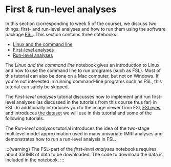 # First & run-level analyses
In this section (corresponding to week 5 of the course), we discuss two things: first- and run-level analyses and how to run them using the software package [FSL](https://fsl.fmrib.ox.ac.uk/fsl/fslwiki). This section contains three notebooks:

* [Linux and the command line](../fMRI-introduction/week_5/linux_and_the_command_line.ipynb)
* [First-level analyses](../fMRI-introduction/week_5/first_level_analyses.ipynb)
* [Run-level analyses](../fMRI-introduction/week_5/run_level_analyses.ipynb)

The *Linux and the command line* notebook gives an introduction to Linux and how to use the command line to run programs (such as FSL). Most of this tutorial can also be done on a Mac computer, but not on Windows. If you're not interested in running command-line programs such as FSL, this tutorial can safely be skipped.

The *First-level analyses* tutorial discusses how to implement and run first-level analyses (as discussed in the tutorials from this course thus far) in FSL. In additionally introduces you to the image viewer from FSl, [FSLeyes](https://users.fmrib.ox.ac.uk/~paulmc/fsleyes/userdoc/latest/), and introduces [the dataset](https://openneuro.org/datasets/ds003422) we will use in this tutorial and some of the following tutorials.

The *Run-level analyses* tutorial introduces the idea of the two-stage multilevel model approximation used in many univariate fMRI analyses and demonstrates how to run a run-level analysis in FSL.

:::{warning}
The FSL-part of the *first-level analyses* notebooks requires about 350MB of data to be downloaded. The code to download the data is included in the notebook.
:::
